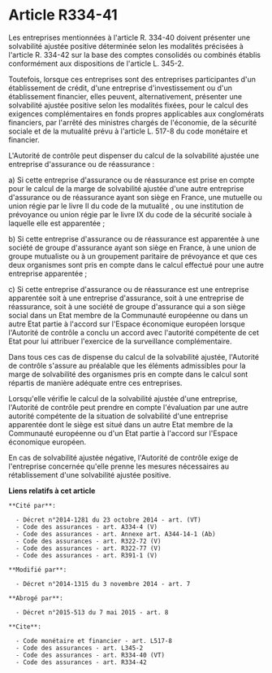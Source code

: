 # Article R334-41

Les entreprises mentionnées à l'article R. 334-40 doivent présenter une solvabilité ajustée positive déterminée selon les
modalités précisées à l'article R. 334-42 sur la base des comptes consolidés ou combinés établis conformément aux
dispositions de l'article L. 345-2. 

Toutefois, lorsque ces entreprises sont des entreprises participantes d'un établissement de crédit, d'une entreprise
d'investissement ou d'un établissement financier, elles peuvent, alternativement, présenter une solvabilité ajustée positive
selon les modalités fixées, pour le calcul des exigences complémentaires en fonds propres applicables aux conglomérats
financiers, par l'arrêté des ministres chargés de l'économie, de la sécurité sociale et de la mutualité prévu à l'article L.
517-8 du code monétaire et financier. 

L'Autorité de contrôle peut dispenser du calcul de la solvabilité ajustée une entreprise d'assurance ou de réassurance : 

a) Si cette entreprise d'assurance ou de réassurance est prise en compte pour le calcul de la marge de solvabilité ajustée
d'une autre entreprise d'assurance ou de réassurance ayant son siège en France, une mutuelle ou union régie par le livre II
du code de la mutualité , ou une institution de prévoyance ou union régie par le livre IX du code de la sécurité sociale  à
laquelle elle est apparentée ; 

b) Si cette entreprise d'assurance ou de réassurance est apparentée à une société de groupe d'assurance ayant son siège en
France, à une union de groupe mutualiste ou à un groupement paritaire de prévoyance et que ces deux organismes sont pris en
compte dans le calcul effectué pour une autre entreprise apparentée ; 

c) Si cette entreprise d'assurance ou de réassurance est une entreprise apparentée soit à une entreprise d'assurance, soit à
une entreprise de réassurance, soit à une société de groupe d'assurance qui a son siège social dans un Etat membre de la
Communauté européenne ou dans un autre Etat partie à l'accord sur l'Espace économique européen lorsque l'Autorité de contrôle
a conclu un accord avec l'autorité compétente de cet Etat pour lui attribuer l'exercice de la surveillance complémentaire. 

Dans tous ces cas de dispense du calcul de la solvabilité ajustée, l'Autorité de contrôle s'assure au préalable que les
éléments admissibles pour la marge de solvabilité des organismes pris en compte dans le calcul sont répartis de manière
adéquate entre ces entreprises. 

Lorsqu'elle vérifie le calcul de la solvabilité ajustée d'une entreprise, l'Autorité de contrôle peut prendre en compte
l'évaluation par une autre autorité compétente de la situation de solvabilité d'une entreprise apparentée dont le siège est
situé dans un autre Etat membre de la Communauté européenne ou d'un Etat partie à l'accord sur l'Espace économique européen. 

En cas de solvabilité ajustée négative, l'Autorité de contrôle exige de l'entreprise concernée qu'elle prenne les mesures
nécessaires au rétablissement d'une solvabilité ajustée positive.

**Liens relatifs à cet article**

	**Cité par**:

	  - Décret n°2014-1281 du 23 octobre 2014 - art. (VT)
	  - Code des assurances - art. A334-4 (V)
	  - Code des assurances - art. Annexe art. A344-14-1 (Ab)
	  - Code des assurances - art. R322-72 (V)
	  - Code des assurances - art. R322-77 (V)
	  - Code des assurances - art. R391-1 (V)

	**Modifié par**:

	  - Décret n°2014-1315 du 3 novembre 2014 - art. 7

	**Abrogé par**:

	  - Décret n°2015-513 du 7 mai 2015 - art. 8

	**Cite**:

	  - Code monétaire et financier - art. L517-8
	  - Code des assurances - art. L345-2
	  - Code des assurances - art. R334-40 (VT)
	  - Code des assurances - art. R334-42

